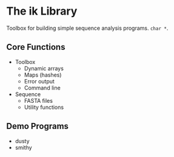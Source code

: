 The ik Library
==============

Toolbox for building simple sequence analysis programs.  `char *`.

## Core Functions ##

+ Toolbox
	+ Dynamic arrays
	+ Maps (hashes)
	+ Error output
	+ Command line
+ Sequence
	+ FASTA files
	+ Utility functions

## Demo Programs ##

+ dusty
+ smithy
